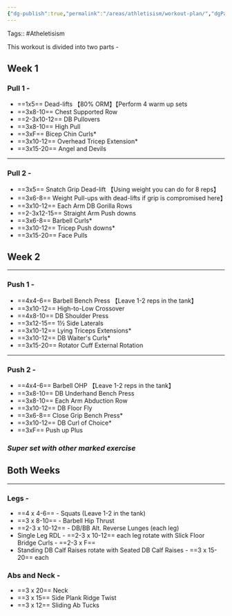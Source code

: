 ```yaml
---
{"dg-publish":true,"permalink":"/areas/athletisism/workout-plan/","dgPassFrontmatter":true,"noteIcon":"1","created":"2023-11-14T21:08:40.073+05:30","updated":"2023-12-19T19:52:02.376+05:30"}
---
```


Tags:: #Atheletisism

This workout is divided into two parts -
## Week 1
### Pull 1 -
*  ==1x5== Dead-lifts 【80% ORM】【Perform 4 warm up sets
*  ==3x8-10== Chest Supported Row
* ==2-3x10-12== DB Pullovers
* ==3x8-10== High Pull
* ==3xF== Bicep Chin Curls*
* ==3x10-12== Overhead Tricep Extension*
* ==3x15-20== Angel and Devils

----
### Pull 2 -
* ==3x5== Snatch Grip Dead-lift 【Using weight you can do for 8 reps】
* ==3x6-8== Weight Pull-ups with dead-lifts if grip is compromised here】
* ==3x10-12== Each Arm DB Gorilla Rows
* ==2-3x12-15== Straight Arm Push downs
* ==3x6-8== Barbell Curls*
* ==3x10-12== Tricep Push downs*
* ==3x15-20== Face Pulls

## Week 2
----
### Push 1 -
* ==4x4-6== Barbell Bench Press 【Leave 1-2 reps in the tank】
* ==3x10-12== High-to-Low Crossover
* ==4x8-10== DB Shoulder Press
* ==3x12-15== 1½ Side Laterals
* ==3x10-12== Lying Triceps Extensions*
* ==3x10-12== DB Waiter's Curls*
* ==3x15-20== Rotator Cuff External Rotation
----
### Push 2 -
* ==4x4-6== Barbell OHP 【Leave 1-2 reps in the tank】
* ==3x8-10== DB Underhand Bench Press
* ==3x8-10== Each Arm Abduction Row
* ==3x10-12== DB Floor Fly
* ==3x6-8== Close Grip Bench Press*
* ==3x10-12== DB Curl of Choice*
* ==3xF== Push up Plus

### *Super set with other marked exercise*
## Both Weeks
----
### Legs -
* ==4 x 4-6== - Squats (Leave 1-2 in the tank)
* ==3 x 8-10== - Barbell Hip Thrust
* ==2-3 x 10-12== - DB/BB Alt. Reverse Lunges (each leg)
* Single Leg RDL - ==2-3 x 10-12== each leg rotate with Slick Floor Bridge Curls - ==2-3 x F==
* Standing DB Calf Raises rotate with Seated DB Calf Raises - ==3 x 15-20== each
### Abs and Neck -
- ==3 x 20== Neck
- ==3 x 15== Side Plank Ridge Twist
- ==3 x 12== Sliding Ab Tucks